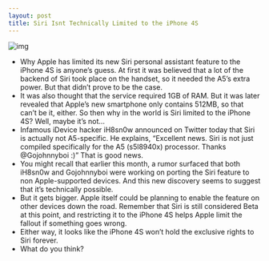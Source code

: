 ```yaml
---
layout: post
title: Siri Isnt Technically Limited to the iPhone 4S
---
```

![img](http://media.idownloadblog.com/wp-content/uploads/2011/10/11-e1318390051588.jpeg)
* Why Apple has limited its new Siri personal assistant feature to the iPhone 4S is anyone’s guess. At first it was believed that a lot of the backend of Siri took place on the handset, so it needed the A5’s extra power. But that didn’t prove to be the case.
* It was also thought that the service required 1GB of RAM. But it was later revealed that Apple’s new smartphone only contains 512MB, so that can’t be it, either. So then why in the world is Siri limited to the iPhone 4S? Well, maybe it’s not…
* Infamous iDevice hacker iH8sn0w announced on Twitter today that Siri is actually not A5-specific. He explains, “Excellent news. Siri is not just compiled specifically for the A5 (s5l8940x) processor. Thanks @Gojohnnyboi :)” That is good news.
* You might recall that earlier this month, a rumor surfaced that both iH8sn0w and Gojohnnyboi were working on porting the Siri feature to non Apple-supported devices. And this new discovery seems to suggest that it’s technically possible.
* But it gets bigger. Apple itself could be planning to enable the feature on other devices down the road. Remember that Siri is still considered Beta at this point, and restricting it to the iPhone 4S helps Apple limit the fallout if something goes wrong.
* Either way, it looks like the iPhone 4S won’t hold the exclusive rights to Siri forever.
* What do you think?

